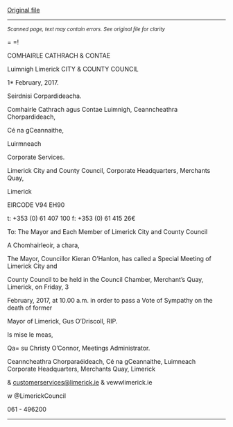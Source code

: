 [Original file](https://beta.limerick.ie/sites/default/files/media/documents/2017-04/agenda_-_special_meeting_of_limerick_city_and_county_council_-_3rd_february_2017.pdf)

---
*<small>Scanned page, text may contain errors. See original file for clarity</small>*  

=
=!

COMHAIRLE
CATHRACH & CONTAE

Luimnigh
Limerick
CITY & COUNTY
COUNCIL

1* February, 2017.

Seirdnisi Corpardideacha.

Comhairle Cathrach agus Contae Luimnigh,
Ceanncheathra Chorpardideach,

Cé na gCeannaithe,

Luirmneach

Corporate Services.

Limerick City and County Council,
Corporate Headquarters,
Merchants Quay,

Limerick

EIRCODE V94 EH90

t: +353 (0) 61 407 100
f: +353 (0) 61 415 26€

To: The Mayor and Each Member of Limerick City and County Council

A Chomhairleoir, a chara,

The Mayor, Councillor Kieran O’Hanlon, has called a Special Meeting of Limerick City and

County Council to be held in the Council Chamber, Merchant’s Quay, Limerick, on Friday, 3

February, 2017, at 10.00 a.m. in order to pass a Vote of Sympathy on the death of former

Mayor of Limerick, Gus O’Driscoll, RIP.

Is mise le meas,

Qa= su
Christy O’Connor,
Meetings Administrator.

Ceanncheathra Chorparaéideach, Cé na gCeannaithe, Luimneach
Corporate Headquarters, Merchants Quay, Limerick

& customerservices@limerick.ie
& vewwlimerick.ie

w @LimerickCouncil

061 - 496200


---
